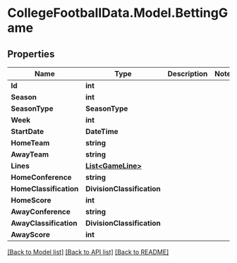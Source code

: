 # CollegeFootballData.Model.BettingGame

## Properties

Name | Type | Description | Notes
------------ | ------------- | ------------- | -------------
**Id** | **int** |  | 
**Season** | **int** |  | 
**SeasonType** | **SeasonType** |  | 
**Week** | **int** |  | 
**StartDate** | **DateTime** |  | 
**HomeTeam** | **string** |  | 
**AwayTeam** | **string** |  | 
**Lines** | [**List&lt;GameLine&gt;**](GameLine.md) |  | 
**HomeConference** | **string** |  | 
**HomeClassification** | **DivisionClassification** |  | 
**HomeScore** | **int** |  | 
**AwayConference** | **string** |  | 
**AwayClassification** | **DivisionClassification** |  | 
**AwayScore** | **int** |  | 

[[Back to Model list]](../../README.md#documentation-for-models) [[Back to API list]](../../README.md#documentation-for-api-endpoints) [[Back to README]](../../README.md)

